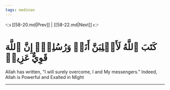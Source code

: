 ```yaml
---
tags: medinan
---
```


👈 [[58-20.md|Prev]] | [[58-22.md|Next]] 👉

# كَتَبَ ٱللَّهُ لَأَغۡلِبَنَّ أَنَا۠ وَرُسُلِيٓۚ إِنَّ ٱللَّهَ قَوِيٌّ عَزِيزٞ

Allah has written, "I will surely overcome, I and My messengers." Indeed, Allah is Powerful and Exalted in Might

---

